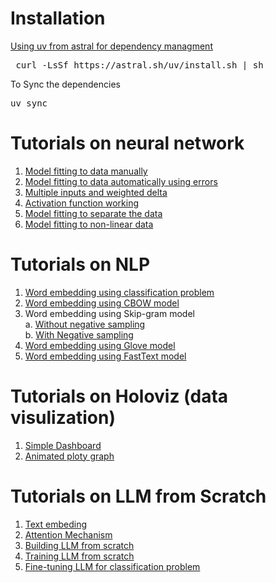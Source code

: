 # Installation 

[Using uv from astral for dependency managment](https://docs.astral.sh/uv/)
<pre> curl -LsSf https://astral.sh/uv/install.sh | sh </pre>

To Sync the dependencies
<pre>uv sync</pre>

# Tutorials on neural network

1. [Model fitting to data manually](deep_learning/manual_mode.ipynb)  
2. [Model fitting to data automatically using errors](deep_learning/backpropagation.ipynb)
3. [Multiple inputs and weighted delta](deep_learning/multiple_inputs.ipynb)
4. [Activation function working](deep_learning/activation_function.ipynb)
5. [Model fitting to separate the data](deep_learning/classification.ipynb)
6. [Model fitting to non-linear data](deep_learning/non-linear.ipynb)

# Tutorials on NLP

1. [Word embedding using classification problem](nlp/movie_review/movie_review.ipynb)
2. [Word embedding using CBOW model](nlp/cbow.ipynb)
3. Word embedding using Skip-gram model     
   a. [Without negative sampling](nlp/skipgram.ipynb)  
   b. [With Negative sampling](nlp/skipgram_negative_samplying.py)  
4. [Word embedding using Glove model](nlp/glove.ipynb)
5. [Word embedding using FastText model](nlp/fasttext.ipynb)

# Tutorials on Holoviz (data visulization)

1. [Simple Dashboard](webapp/panel-dashboard.ipynb)
2. [Animated ploty graph](webapp/animated_graphs.ipynb)

# Tutorials on LLM from Scratch

1. [Text embeding](llm/chp02_text_embeding.ipynb)
2. [Attention Mechanism](llm/chp03_attention.ipynb)
3. [Building LLM from scratch](llm/chp04_gpt_model.ipynb)
4. [Training LLM from scratch](llm/chp05_pretraining.ipynb)
5. [Fine-tuning LLM for classification problem](llm/chp06_finetunning_for_classification.ipynb)